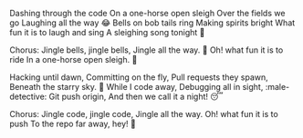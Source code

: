 Dashing through the code 
On a one-horse open sleigh 
Over the fields we go 
Laughing all the way :joy:
Bells on bob tails ring 
Making spirits bright 
What fun it is to laugh and sing 
A sleighing song tonight :musical_note:

Chorus:
Jingle bells, jingle bells,
Jingle all the way. :bell:
Oh! what fun it is to ride 
In a one-horse open sleigh. :santa:

Hacking until dawn,
Committing on the fly,
Pull requests they spawn,
Beneath the starry sky. :night_with_stars:
While I code away,
Debugging all in sight, :male-detective:
Git push origin,
And then we call it a night! :sleeping:

Chorus:
Jingle code, jingle code,
Jingle all the way.
Oh! what fun it is to push
To the repo far away, hey! :rocket: